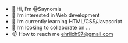 - 👋 Hi, I’m @Saynomis
- 👀 I’m interested in Web development
- 🌱 I’m currently learning HTML/CSS/Javascript
- 💞️ I’m looking to collaborate on ...
- 📫 How to reach me ehrlich97@gmail.com

<!---
Saynomis/Saynomis is a ✨ special ✨ repository because its `README.md` (this file) appears on your GitHub profile.
You can click the Preview link to take a look at your changes.
--->
